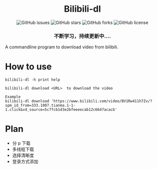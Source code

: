 <h1 align="center">Bilibili-dl</h1>
<p align="center" class="shields">
    <a href="https://github.com/jw-jackson/bilibili-dl/issues" style="text-decoration:none">
        <img src="https://img.shields.io/github/issues/jw-jackson/bilibili-dl.svg" alt="GitHub issues"/>
    </a>
    <a href="https://github.com/jw-jackson/bilibili-dl/stargazers" style="text-decoration:none" >
        <img src="https://img.shields.io/github/stars/jw-jackson/bilibili-dl.svg" alt="GitHub stars"/>
    </a>
    <a href="https://github.com/jw-jackson/bilibili-dl/network" style="text-decoration:none" >
        <img src="https://img.shields.io/github/forks/jw-jackson/bilibili-dl.svg" alt="GitHub forks"/>
    </a>
    <a href="https://github.com/jw-jackson/bilibili-dl/blob/master/LICENSE" style="text-decoration:none" >
        <img src="https://img.shields.io/badge/License-GPLv3-blue.svg" alt="GitHub license"/>
    </a>
</p>
<h3 align="center">不断学习，持续更新中....</h3>


A commandline program to download video from bilibili.

# How to use
```
bilibili-dl -h print help

bilibili-dl download <URL>  to download the video

Example
bilibili-dl download 'https://www.bilibili.com/video/BV1Rw411h7Zv/?spm_id_from=333.1007.tianma.1-1-1.click&vd_source=5c7fcb1d3e2bfeeeecab12c6647acacb'
```

# Plan
* 分 p 下载
* 多线程下载
* 选择清晰度
* 登录方式添加

